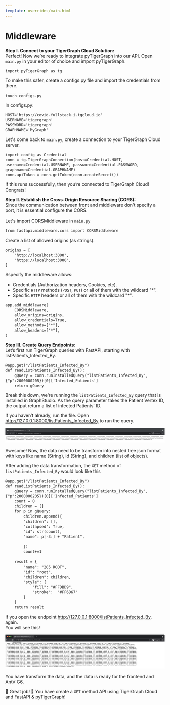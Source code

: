 ```yaml
---
template: overrides/main.html
---
```


# Middleware

**Step I. Connect to your TigerGraph Cloud Solution: <br>**
Perfect! Now we’re ready to integrate pyTigerGraph into our API. Open `main.py` in your editor of choice and import pyTigerGraph.

```
import pyTigerGraph as tg
```

To make this safer, create a configs.py file and import the credentials from there.

```
touch configs.py
```

In configs.py:

```
HOST='https://covid-fullstack.i.tgcloud.io'
USERNAME='tigergraph'
PASSWORD='tigergraph'
GRAPHNAME='MyGraph'
```

Let's come back to `main.py`, create a connection to your TigerGraph Cloud server.

```
import config as Credential
conn = tg.TigerGraphConnection(host=Credential.HOST, username=Credential.USERNAME, password=Credential.PASSWORD, graphname=Credential.GRAPHNAME)
conn.apiToken = conn.getToken(conn.createSecret())
```

If this runs successfully, then you’re connected to TigerGraph Cloud! Congrats!

**Step II. Establish the Cross-Origin Resource Sharing (CORS): <br>**
Since the communication between front and middleware don't specify a port, it is essential configure the CORS.<br>
<br>
Let's import CORSMiddleware in `main.py`

```
from fastapi.middleware.cors import CORSMiddleware
```

Create a list of allowed origins (as strings).

```
origins = [
    "http://localhost:3000",
    "https://localhost:3000",
]
```

Sspecify the middleware allows:

- Credentials (Authorization headers, Cookies, etc).<br>
- Specific `HTTP` methods (`POST`, `PUT`) or all of them with the wildcard "\*".
- Specific `HTTP` headers or all of them with the wildcard "\*".

```
app.add_middleware(
    CORSMiddleware,
    allow_origins=origins,
    allow_credentials=True,
    allow_methods=["*"],
    allow_headers=["*"],
)
```

**Step III. Create Query Endpoints: <br>**
Let’s first run TigerGraph queries with FastAPI, starting with listPatients_Infected_By.

```
@app.get("/listPatients_Infected_By")
def readListPatients_Infected_By():
    gQuery = conn.runInstalledQuery("listPatients_Infected_By", {"p":2000000205})[0]['Infected_Patients']
    return gQuery
```

Break this down, we're running the `listPatients_Infected_By` query that is installed in GraphStudio. As the query parameter takes the Patient Vertex ID, the output return a list of infected Patients' ID.

If you haven’t already, run the file. Open http://127.0.0.1:8000/listPatients_Infected_By to run the query.

![pyTG-gsql-output](img/pyTG-gsql-output.png)

Awesome! Now, the data need to be transform into nested tree json format with keys like name (String), id (String), and children (list of objects).

After adding the data transformation, the `GET` method of `listPatients_Infected_By` would look like this

```
@app.get("/listPatients_Infected_By")
def readListPatients_Infected_By():
    gQuery = conn.runInstalledQuery("listPatients_Infected_By", {"p":2000000205})[0]['Infected_Patients']
    count = 0
    children = []
    for p in gQuery:
        children.append({
        "children": [],
        "collapsed": True,
        "id": str(count),
        "name": p[-3:] + "Patient",

        })
        count+=1

    result = {
        "name": "205 ROOT",
        "id": "root",
        "children": children,
        "style": {
            "fill": "#FFDBD9",
            "stroke":  "#FF6D67"
        }
    }
    return result
```

If you open the endpoint http://127.0.0.1:8000/listPatients_Infected_By, again.<br>
You will see this!

![pyTG-gsql-output2](img/pyTG-gsql-output2.png)

You have transform the data, and the data is ready for the frontend and AntV G6.

👏 Great job! 👏 You have create a `GET` method API using TigerGraph Cloud and FastAPI & pyTigerGraph!
